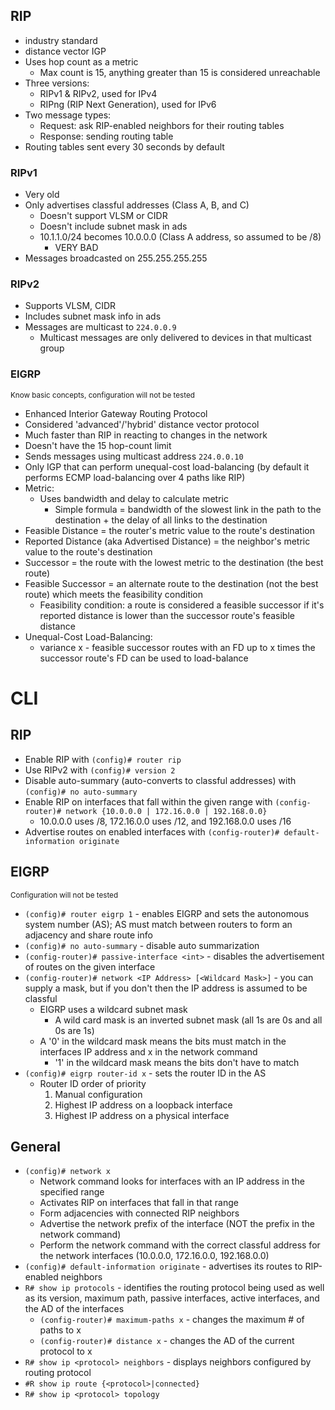 ## RIP
- industry standard
- distance vector IGP
- Uses hop count as a metric
	- Max count is 15, anything greater than 15 is considered unreachable
- Three versions:
	- RIPv1 & RIPv2, used for IPv4
	- RIPng (RIP Next Generation), used for IPv6
- Two message types:
	- Request: ask RIP-enabled neighbors for their routing tables
	- Response: sending routing table
- Routing tables sent every 30 seconds by default
### RIPv1
- Very old
- Only advertises classful addresses (Class A, B, and C)
	- Doesn't support VLSM or CIDR
	- Doesn't include subnet mask in ads
	- 10.1.1.0/24 becomes 10.0.0.0 (Class A address, so assumed to be /8)
		- VERY BAD
- Messages broadcasted on 255.255.255.255
### RIPv2
- Supports VLSM, CIDR
- Includes subnet mask info in ads
- Messages are multicast to `224.0.0.9`
	- Multicast messages are only delivered to devices in that multicast group
### EIGRP
<small>Know basic concepts, configuration will not be tested</small>
- Enhanced Interior Gateway Routing Protocol
- Considered 'advanced'/'hybrid' distance vector protocol
- Much faster than RIP in reacting to changes in the network
- Doesn't have the 15 hop-count limit
- Sends messages using multicast address `224.0.0.10`
- Only IGP that can perform unequal-cost load-balancing (by default it performs ECMP load-balancing over 4 paths like RIP)
- Metric:
	- Uses bandwidth and delay to calculate metric
		- Simple formula = bandwidth of the slowest link in the path to the destination + the delay of all links to the destination
- Feasible Distance = the router's metric value to the route's destination
- Reported Distance (aka Advertised Distance) = the neighbor's metric value to the route's destination
- Successor = the route with the lowest metric to the destination (the best route)
- Feasible Successor = an alternate route to the destination (not the best route) which meets the feasibility condition
	- Feasibility condition: a route is considered a feasible successor if it's reported distance is lower than the successor route's feasible distance
- Unequal-Cost Load-Balancing:
	- variance x - feasible successor routes with an FD up to x times the successor route's FD can be used to load-balance
# CLI
## RIP
- Enable RIP with `(config)# router rip`
- Use RIPv2 with `(config)# version 2`
- Disable auto-summary (auto-converts to classful addresses) with `(config)# no auto-summary`
- Enable RIP on interfaces that fall within the given range with `(config-router)# network {10.0.0.0 | 172.16.0.0 | 192.168.0.0}`
	- 10.0.0.0 uses /8, 172.16.0.0 uses /12, and 192.168.0.0 uses /16
- Advertise routes on enabled interfaces with `(config-router)# default-information originate`
## EIGRP
<small>Configuration will not be tested</small>
- `(config)# router eigrp 1` - enables EIGRP and sets the autonomous system number (AS); AS must match between routers to form an adjacency and share route info
- `(config)# no auto-summary` - disable auto summarization
- `(config-router)# passive-interface <int>` - disables the advertisement of routes on the given interface
- `(config-router)# network <IP Address> [<Wildcard Mask>]` - you can supply a mask, but if you don't then the IP address is assumed to be classful
	- EIGRP uses a wildcard subnet mask
		- A wild card mask is an inverted subnet mask (all 1s are 0s and all 0s are 1s)
	- A '0' in the wildcard mask means the bits must match in the interfaces IP address and x in the network command
		- '1' in the wildcard mask means the bits don't have to match
- `(config)# eigrp router-id x` - sets the router ID in the AS
	- Router ID order of priority
		1. Manual configuration
		2. Highest IP address on a loopback interface
		3. Highest IP address on a physical interface
## General
- `(config)# network x`
	- Network command looks for interfaces with an IP address in the specified range
	- Activates RIP on interfaces that fall in that range
	- Form adjacencies with connected RIP neighbors
	- Advertise the network prefix of the interface (NOT the prefix in the network command)
	- Perform the network command with the correct classful address for the network interfaces (10.0.0.0, 172.16.0.0, 192.168.0.0)
- `(config)# default-information originate` - advertises its routes to RIP-enabled neighbors
- `R# show ip protocols` - identifies the routing protocol being used as well as its version, maximum path, passive interfaces, active interfaces, and the AD of the interfaces
	- `(config-router)# maximum-paths x` - changes the maximum # of paths to x
	- `(config-router)# distance x` - changes the AD of the current protocol to x
- `R# show ip <protocol> neighbors` - displays neighbors configured by routing protocol
- `#R show ip route {<protocol>|connected}`
- `R# show ip <protocol> topology`